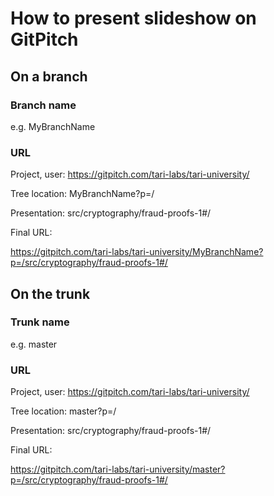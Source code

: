 # How to present slideshow on GitPitch

## On a branch
### Branch name 
e.g. MyBranchName

### URL
Project, user:   https://gitpitch.com/tari-labs/tari-university/

Tree location:   MyBranchName?p=/

Presentation:   src/cryptography/fraud-proofs-1#/

Final URL:

https://gitpitch.com/tari-labs/tari-university/MyBranchName?p=/src/cryptography/fraud-proofs-1#/

## On the trunk
### Trunk name
e.g. master
### URL
Project, user:   https://gitpitch.com/tari-labs/tari-university/

Tree location:   master?p=/

Presentation:    src/cryptography/fraud-proofs-1#/

Final URL:

https://gitpitch.com/tari-labs/tari-university/master?p=/src/cryptography/fraud-proofs-1#/
